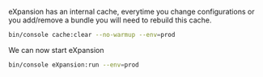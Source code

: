 eXpansion has an internal cache, everytime you change configurations or you add/remove a bundle you will need to rebuild this cache. 

```bash
bin/console cache:clear --no-warmup --env=prod
```

We can now start eXpansion

```bash
bin/console eXpansion:run --env=prod
```